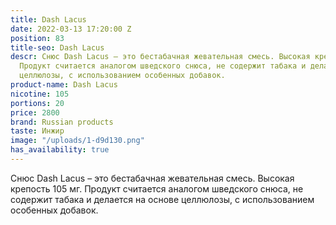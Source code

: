 ```yaml
---
title: Dash Lacus
date: 2022-03-13 17:20:00 Z
position: 83
title-seo: Dash Lacus
descr: Снюс Dash Lacus – это бестабачная жевательная смесь. Высокая крепость 105 мг.
  Продукт считается аналогом шведского снюса, не содержит табака и делается на основе
  целлюлозы, с использованием особенных добавок.
product-name: Dash Lacus
nicotine: 105
portions: 20
price: 2800
brand: Russian products
taste: Инжир
image: "/uploads/1-d9d130.png"
has_availability: true
---
```


Снюс Dash Lacus – это бестабачная жевательная смесь. Высокая крепость 105 мг. Продукт считается аналогом шведского снюса, не содержит табака и делается на основе целлюлозы, с использованием особенных добавок.